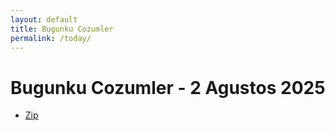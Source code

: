 ```yaml
---
layout: default
title: Bugunku Cozumler
permalink: /today/
---
```


# Bugunku Cozumler - 2 Agustos 2025

- [Zip](/zip/20250802.html)
